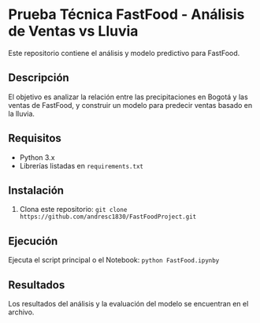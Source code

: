 # Prueba Técnica FastFood - Análisis de Ventas vs Lluvia

Este repositorio contiene el análisis y modelo predictivo para FastFood.

## Descripción
El objetivo es analizar la relación entre las precipitaciones en Bogotá y las ventas de FastFood, y construir un modelo para predecir ventas basado en la lluvia.

## Requisitos
- Python 3.x
- Librerías listadas en `requirements.txt`

## Instalación
1. Clona este repositorio: `git clone https://github.com/andresc1830/FastFoodProject.git`

## Ejecución
Ejecuta el script principal o el Notebook:
`python FastFood.ipynby`

## Resultados
Los resultados del análisis y la evaluación del modelo se encuentran en el archivo.
